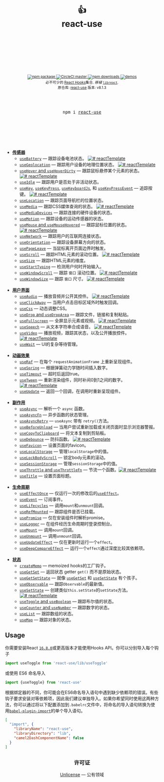 <div align="center">
  <h1>
    <br/>
    <br/>
    👍
    <br />
    react-use
    <br />
    <br />
    <br />
    <br />
  </h1>
  <sup>
    <br />
    <br />
    <a href="https://www.npmjs.com/package/react-use">
      <img src="https://img.shields.io/npm/v/react-use.svg" alt="npm package" />
    </a>
    <a href="https://circleci.com/gh/streamich/react-use">
      <img src="https://img.shields.io/circleci/project/github/streamich/react-use/master.svg" alt="CircleCI master" />
    </a>
    <a href="https://www.npmjs.com/package/react-use">
      <img src="https://img.shields.io/npm/dm/react-use.svg" alt="npm downloads" />
    </a>
    <a href="http://streamich.github.io/react-use">
      <img src="https://img.shields.io/badge/demos-🚀-yellow.svg" alt="demos" />
    </a>
    <br />
    必不可少的 <a href="https://reactjs.org/docs/hooks-intro.html">React Hooks</a>集合.</em>
    <em>移植</em> <a href="https://github.com/streamich/libreact"><code>libreact</code></a>.
    <br />
    原仓库: <a href="https://github.com/streamich/react-use">react-use</a> 
    版本: v8.1.3
  </sup>
  <br />
  <br />
  <br />
  <br />
  <pre>npm i <a href="https://www.npmjs.com/package/react-use">react-use</a></pre>
  <br />
  <br />
  <br />
  <br />
  <br />
</div>

- [**传感器**](./docs/Sensors.md)
  - [`useBattery`](./docs/useBattery.md) &mdash; 跟踪设备电池状态。 [![][img-demo]](https://codesandbox.io/s/qlvn662zww)
  - [`useGeolocation`](./docs/useGeolocation.md) &mdash; 跟踪用户设备的地理位置状态。 [![][img-demo]](https://streamich.github.io/react-use/?path=/story/sensors-usegeolocation--demo)
  - [`useHover` and `useHoverDirty`](./docs/useHover.md) &mdash; 跟踪鼠标悬停某个元素的状态。 [![][img-demo]](https://codesandbox.io/s/zpn583rvx)
  - [`useIdle`](./docs/useIdle.md) &mdash; 跟踪用户是否处于非活动状态。
  - [`useKey`](./docs/useKey.md), [`useKeyPress`](./docs/useKeyPress.md), [`useKeyboardJs`](./docs/useKeyboardJs.md), 和 [`useKeyPressEvent`](./docs/useKeyPressEvent.md) &mdash; 追踪按键。 [![][img-demo]](https://streamich.github.io/react-use/?path=/story/sensors-usekeypressevent--demo)
  - [`useLocation`](./docs/useLocation.md) &mdash; 跟踪页面导航栏的位置状态。
  - [`useMedia`](./docs/useMedia.md) &mdash; 跟踪CSS媒体查询的状态。 [![][img-demo]](https://streamich.github.io/react-use/?path=/story/sensors-usemedia--demo)
  - [`useMediaDevices`](./docs/useMediaDevices.md) &mdash; 跟踪连接的硬件设备的状态。
  - [`useMotion`](./docs/useMotion.md) &mdash; 跟踪设备的运动传感器的状态。
  - [`useMouse` and `useMouseHovered`](./docs/useMouse.md) &mdash; 跟踪鼠标位置的状态。 [![][img-demo]](https://streamich.github.io/react-use/?path=/story/sensors-usemouse--docs)
  - [`useNetwork`](./docs/useNetwork.md) &mdash; 跟踪用户的互联网连接状态。
  - [`useOrientation`](./docs/useOrientation.md) &mdash; 跟踪设备屏幕方向的状态。
  - [`usePageLeave`](./docs/usePageLeave.md) &mdash; 当鼠标离开页面边界时触发。
  - [`useScroll`](./docs/useScroll.md) &mdash; 跟踪HTML元素的滚动位置。 [![][img-demo]](https://streamich.github.io/react-use/?path=/story/sensors-usescroll--docs)
  - [`useSize`](./docs/useSize.md) &mdash; 跟踪HTML元素的维度。
  - [`useStartTyping`](./docs/useStartTyping.md) &mdash; 检测用户何时开始输入。
  - [`useWindowScroll`](./docs/useWindowScroll.md) &mdash; 跟踪 `窗口` 滚动位置。 [![][img-demo]](https://streamich.github.io/react-use/?path=/story/sensors-usewindowscroll--docs)
  - [`useWindowSize`](./docs/useWindowSize.md) &mdash; 跟踪 `窗口` 尺寸。 [![][img-demo]](https://codesandbox.io/s/m7ln22668)
    <br/>
    <br/>
- [**用户界面**](./docs/UI.md)
  - [`useAudio`](./docs/useAudio.md) &mdash; 播放音频并公开其控件。 [![][img-demo]](https://codesandbox.io/s/2o4lo6rqy)
  - [`useClickAway`](./docs/useClickAway.md) &mdash; 当用户点击目标区域外时触发回调。
  - [`useCss`](./docs/useCss.md) &mdash; 动态调整CSS。
  - [`useDrop` and `useDropArea`](./docs/useDrop.md) &mdash; 跟踪文件，链接和复制粘贴。
  - [`useFullscreen`](./docs/useFullscreen.md) &mdash; 全屏显示元素或视频。 [![][img-demo]](https://streamich.github.io/react-use/?path=/story/ui-usefullscreen--demo)
  - [`useSpeech`](./docs/useSpeech.md) &mdash; 从文本字符串合成语音。 [![][img-demo]](https://codesandbox.io/s/n090mqz69m)
  - [`useVideo`](./docs/useVideo.md) &mdash; 播放视频，跟踪其状态，以及公开播放控件。 [![][img-demo]](https://streamich.github.io/react-use/?path=/story/ui-usevideo--demo)
  - [`useWait`](./docs/useWait.md) &mdash; UI的复杂等待管理。
    <br/>
    <br/>
- [**动画效果**](./docs/Animations.md)
  - [`useRaf`](./docs/useRaf.md) &mdash; 在每个 `requestAnimationFrame` 上重新呈现组件。
  - [`useSpring`](./docs/useSpring.md) &mdash; 根据弹簧动力学随时间插入数字。
  - [`useTimeout`](./docs/useTimeout.md) &mdash; 超时后返回true。
  - [`useTween`](./docs/useTween.md) &mdash; 重新渲染组件，同时补间0到1之间的数字。 [![][img-demo]](https://codesandbox.io/s/52990wwzyl)
  - [`useUpdate`](./docs/useUpdate.md) &mdash; 返回一个回调，在调用时重新呈现组件。
    <br/>
    <br/>
- [**副作用**](./docs/Side-effects.md)
  - [`useAsync`](./docs/useAsync.md) &mdash; 解析一个 `async` 函数。
  - [`useAsyncFn`](./docs/useAsyncFn.md) &mdash; 异步函数的状态管理。
  - [`useAsyncRetry`](./docs/useAsyncRetry.md) &mdash; `useAsync` 带有 `retry()`方法。
  - [`useBeforeUnload`](./docs/useBeforeUnload.md) &mdash; 当用户尝试重新加载或关闭页面时显示浏览器警报。
  - [`useCopyToClipboard`](./docs/useCopyToClipboard.md) &mdash; 将文本复制到剪贴板。
  - [`useDebounce`](./docs/useDebounce.md) &mdash; 防抖函数。 [![][img-demo]](https://streamich.github.io/react-use/?path=/story/side-effects-usedebounce--demo)
  - [`useFavicon`](./docs/useFavicon.md) &mdash; 设置页面的favicon。
  - [`useLocalStorage`](./docs/useLocalStorage.md) &mdash; 管理`localStorage`中的值。
  - [`useLockBodyScroll`](./docs/useLockBodyScroll.md) &mdash; 锁定body元素的滚动。
  - [`useSessionStorage`](./docs/useSessionStorage.md) &mdash; 管理`sessionStorage`中的值。
  - [`useThrottle` and `useThrottleFn`](./docs/useThrottle.md) &mdash; 节流一个函数。[![][img-demo]](https://streamich.github.io/react-use/?path=/story/side-effects-usethrottle--demo)
  - [`useTitle`](./docs/useTitle.md) &mdash; 设置页面标题。
    <br/>
    <br/>
- [**生命周期**](./docs/Lifecycles.md)
  - [`useEffectOnce`](./docs/useEffectOnce.md) &mdash; 仅运行一次的修改后的[`useEffect`](https://reactjs.org/docs/hooks-reference.html#useeffect)。
  - [`useEvent`](./docs/useEvent.md) &mdash; 订阅事件。
  - [`useLifecycles`](./docs/useLifecycles.md) &mdash; 调用`mount`和`unmount`回调。
  - [`useRefMounted`](./docs/useRefMounted.md) &mdash; 跟踪组件是否已挂载。
  - [`usePromise`](./docs/usePromise.md) &mdash; 仅在安装组件时解析promise。
  - [`useLogger`](./docs/useLogger.md) &mdash; 在组件经历生命周期时登录控制台。
  - [`useMount`](./docs/useMount.md) &mdash; 调用`mount`回调。
  - [`useUnmount`](./docs/useUnmount.md) &mdash; 调用`unmount`回调。
  - [`useUpdateEffect`](./docs/useUpdateEffect.md) &mdash; 仅在更新时运行一个`effect`。
  - [`useDeepCompareEffect`](./docs/useDeepCompareEffect.md) &mdash; 运行一个`effect`通过深度比较其依赖项。
    <br/>
    <br/>
- [**状态**](./docs/State.md)
  - [`createMemo`](./docs/createMemo.md) &mdash; memoized hooks的工厂钩子。
  - [`useGetSet`](./docs/useGetSet.md) &mdash; 返回状态 getter `get()` 而不是原始状态。
  - [`useGetSetState`](./docs/useGetSetState.md) &mdash; 就像 [`useGetSet`](./docs/useGetSet.md) 和 [`useSetState`](./docs/useSetState.md) 有个孩子。
  - [`useObservable`](./docs/useObservable.md) &mdash; 跟踪`Observable`的最新值。
  - [`useSetState`](./docs/useSetState.md) &mdash; 创建类似`this.setState`的`setState`方法。[![][img-demo]](https://codesandbox.io/s/n75zqn1xp0)
  - [`useToggle` and `useBoolean`](./docs/useToggle.md) &mdash; 跟踪布尔值的状态。
  - [`useCounter` and `useNumber`](./docs/useCounter.md) &mdash; 跟踪数字的状态。
  - [`useList`](./docs/useList.md) &mdash; 跟踪数组的状态。
  - [`useMap`](./docs/useMap.md) &mdash; 跟踪对象的状态。

## Usage

你需要安装React [`16.8.0`](https://reactjs.org/blog/2019/02/06/react-v16.8.0.html)或更高版本才能使用Hooks API。你可以分别导入每个钩子

```js
import useToggle from 'react-use/lib/useToggle'
```

或使用 ES6 命名导入

```js
import {useToggle} from 'react-use'
```

根据绑定器的不同，你可能会在ES6命名导入语句中遇到缺少依赖项的错误。有些钩子要求安装对等依赖项，因此我们建议单独导入。如果你希望同时使用这两种方法，你可以通过将以下配置添加到`.babelrc`文件中，将命名的导入语句转换为使用[`babel-plugin-import`](https://github.com/ant-design/babel-plugin-import)的单个导入语句。

```json
[
  "import", {
    "libraryName": "react-use",
    "libraryDirectory": "lib",
    "camel2DashComponentName": false
  }
]
```

<h2 align="center"><sub>许可证</sub></h2>

<p align="center">
  <a href="./LICENSE">Unlicense</a> &mdash; 公有领域
</p>

[img-demo]: https://img.shields.io/badge/demo-%20%20%20%F0%9F%9A%80-green.svg
"# reactTemplate" 

